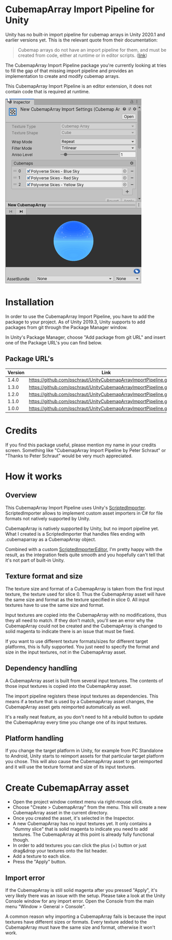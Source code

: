 # CubemapArray Import Pipeline for Unity

Unity has no built-in import pipeline for cubemap arrays in Unity 2020.1 and earlier versions yet. This is the relevant quote from their documentation:
> Cubemap arrays do not have an import pipeline for them, and must be created from code, either at runtime or in editor scripts. ([link](https://docs.unity3d.com/ScriptReference/CubemapArray.html))

The CubemapArray Import Pipeline package you're currently looking at tries to fill the gap of that missing import pipeline and provides an implementation to create and modify cubemap arrays.

This CubemapArray Import Pipeline is an editor extension, it does not contain code that is required at runtime.

![alt text](Documentation~/images/inspector.png "Custom CubemapArray Inspector")



# Installation

In order to use the CubemapArray Import Pipeline, you have to add the package to your project. As of Unity 2019.3, Unity supports to add packages from git through the Package Manager window.

In Unity's Package Manager, choose "Add package from git URL" and insert one of the Package URL's you can find below.

## Package URL's

| Version  |     Link      |
|----------|---------------|
| 1.4.0 | https://github.com/pschraut/UnityCubemapArrayImportPipeline.git#1.4.0 |
| 1.3.0 | https://github.com/pschraut/UnityCubemapArrayImportPipeline.git#1.3.0 |
| 1.2.0 | https://github.com/pschraut/UnityCubemapArrayImportPipeline.git#1.2.0 |
| 1.1.0 | https://github.com/pschraut/UnityCubemapArrayImportPipeline.git#1.1.0 |
| 1.0.0 | https://github.com/pschraut/UnityCubemapArrayImportPipeline.git#1.0.0 |


# Credits

If you find this package useful, please mention my name in your credits screen.
Something like "CubemapArray Import Pipeline by Peter Schraut" or "Thanks to Peter Schraut" would be very much appreciated.


# How it works

## Overview

This CubemapArray Import Pipeline uses Unity's [ScriptedImporter](https://docs.unity3d.com/Manual/ScriptedImporters.html). ScriptedImporter allows to implement custom asset importers in C# for file formats not natively supported by Unity.

CubemapArray is natively supported by Unity, but no import pipeline yet. What I created is a ScriptedImporter that handles files ending with .cubemaparray as a CubemapArray object.

Combined with a custom [ScriptedImporterEditor](https://docs.unity3d.com/ScriptReference/Experimental.AssetImporters.ScriptedImporterEditor.html), I'm pretty happy with the result, as the integration feels quite smooth and you hopefully can't tell that it's not part of built-in Unity.


## Texture format and size

The texture size and format of a CubemapArray is taken from the first input texture, the texture used for slice 0. Thus the CubemapArray asset will have the same size and format as the texture specified in slice 0. All input textures have to use the same size and format.

Input textures are copied into the CubemapArray with no modifications, thus they all need to match. If they don't match, you'll see an error why the CubemapArray could not be created and the CubemapArray is changed to solid magenta to indicate there is an issue that must be fixed.

If you want to use different texture formats/sizes for different target platforms, this is fully supported. You just need to specify the format and size in the input textures, not in the CubemapArray asset.


## Dependency handling

A CubemapArray asset is built from several input textures. The contents of those input textures is copied into the CubemapArray asset.

The import pipeline registers these input textures as dependencies. This means if a texture that is used by a CubemapArray asset changes, the CubemapArray asset gets reimported automatically as well.

It's a really neat feature, as you don't need to hit a rebuild button to update the CubemapArray every time you change one of its input textures.

## Platform handling

If you change the target platform in Unity, for example from PC Standalone to Android, Unity starts to reimport assets for that particular target platform you chose. This will also cause the CubemapArray asset to get reimported and it will use the texture format and size of its input textures.



# Create CubemapArray asset

* Open the project window context menu via right-mouse click.
* Choose "Create > CubemapArray" from the menu. This will create a new CubemapArray asset in the current directory.
* Once you created the asset, it's selected in the Inspector.
* A new CubemapArray has no input textures yet. It only contains a "dummy slice" that is solid magenta to indicate you need to add textures. The CubemapArray at this point is already fully functional though.
* In order to add textures you can click the plus (+) button or just drag&drop your textures onto the list header.
* Add a texture to each slice.
* Press the "Apply" button.


## Import error

If the CubemapArray is still solid magenta after you pressed "Apply", it's very likely there was an issue with the setup. Please take a look at the Unity Console window for any import error. Open the Console from the main menu "Window > General > Console".

A common reason why importing a CubemapArray fails is because the input textures have different sizes or formats. Every texture added to the CubemapArray must have the same size and format, otherwise it won't work.

